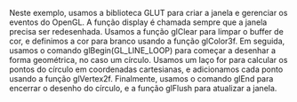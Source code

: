 Neste exemplo, usamos a biblioteca GLUT para criar a janela e
gerenciar os eventos do OpenGL. A função display é chamada
sempre que a janela precisa ser redesenhada. Usamos a função
glClear para limpar o buffer de cor, e definimos a cor para
branco usando a função glColor3f. Em seguida, usamos o comando
glBegin(GL_LINE_LOOP) para começar a desenhar a forma
geométrica, no caso um círculo. Usamos um laço for para calcular
os pontos do círculo em coordenadas cartesianas, e adicionamos
cada ponto usando a função glVertex2f. Finalmente, usamos o
comando glEnd para encerrar o desenho do círculo, e a função
glFlush para atualizar a janela.
